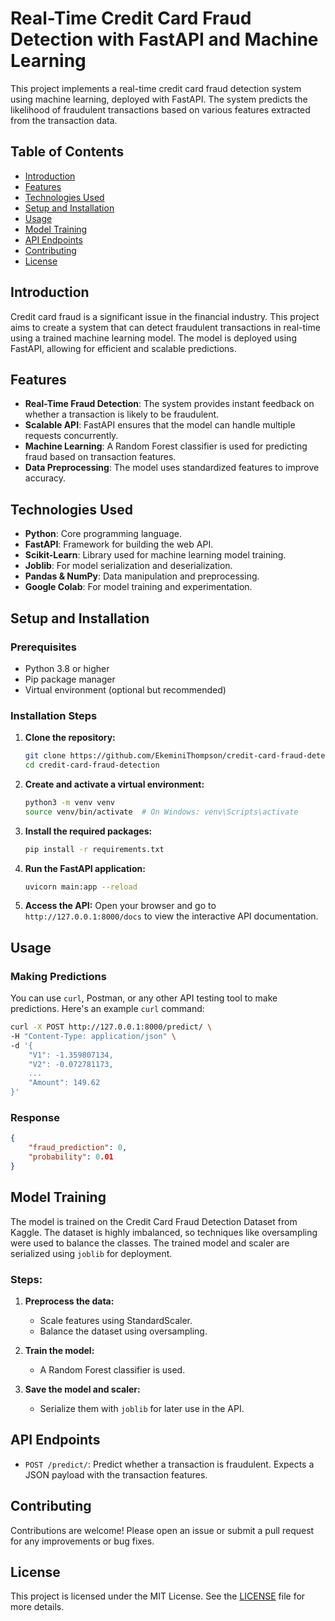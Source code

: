 # Real-Time Credit Card Fraud Detection with FastAPI and Machine Learning

This project implements a real-time credit card fraud detection system using machine learning, deployed with FastAPI. The system predicts the likelihood of fraudulent transactions based on various features extracted from the transaction data.

## Table of Contents

- [Introduction](#introduction)
- [Features](#features)
- [Technologies Used](#technologies-used)
- [Setup and Installation](#setup-and-installation)
- [Usage](#usage)
- [Model Training](#model-training)
- [API Endpoints](#api-endpoints)
- [Contributing](#contributing)
- [License](#license)

## Introduction

Credit card fraud is a significant issue in the financial industry. This project aims to create a system that can detect fraudulent transactions in real-time using a trained machine learning model. The model is deployed using FastAPI, allowing for efficient and scalable predictions.

## Features

- **Real-Time Fraud Detection**: The system provides instant feedback on whether a transaction is likely to be fraudulent.
- **Scalable API**: FastAPI ensures that the model can handle multiple requests concurrently.
- **Machine Learning**: A Random Forest classifier is used for predicting fraud based on transaction features.
- **Data Preprocessing**: The model uses standardized features to improve accuracy.

## Technologies Used

- **Python**: Core programming language.
- **FastAPI**: Framework for building the web API.
- **Scikit-Learn**: Library used for machine learning model training.
- **Joblib**: For model serialization and deserialization.
- **Pandas & NumPy**: Data manipulation and preprocessing.
- **Google Colab**: For model training and experimentation.

## Setup and Installation

### Prerequisites

- Python 3.8 or higher
- Pip package manager
- Virtual environment (optional but recommended)

### Installation Steps

1. **Clone the repository:**
   ```bash
   git clone https://github.com/EkeminiThompson/credit-card-fraud-detection.git
   cd credit-card-fraud-detection
   ```

2. **Create and activate a virtual environment:**
   ```bash
   python3 -m venv venv
   source venv/bin/activate  # On Windows: venv\Scripts\activate
   ```

3. **Install the required packages:**
   ```bash
   pip install -r requirements.txt
   ```

4. **Run the FastAPI application:**
   ```bash
   uvicorn main:app --reload
   ```

5. **Access the API:**
   Open your browser and go to `http://127.0.0.1:8000/docs` to view the interactive API documentation.

## Usage

### Making Predictions

You can use `curl`, Postman, or any other API testing tool to make predictions. Here's an example `curl` command:

```bash
curl -X POST http://127.0.0.1:8000/predict/ \
-H "Content-Type: application/json" \
-d '{
    "V1": -1.359807134,
    "V2": -0.072781173,
    ...
    "Amount": 149.62
}'
```

### Response
```json
{
    "fraud_prediction": 0,
    "probability": 0.01
}
```

## Model Training

The model is trained on the Credit Card Fraud Detection Dataset from Kaggle. The dataset is highly imbalanced, so techniques like oversampling were used to balance the classes. The trained model and scaler are serialized using `joblib` for deployment.

### Steps:

1. **Preprocess the data:**
   - Scale features using StandardScaler.
   - Balance the dataset using oversampling.

2. **Train the model:**
   - A Random Forest classifier is used.

3. **Save the model and scaler:**
   - Serialize them with `joblib` for later use in the API.

## API Endpoints

- `POST /predict/`: Predict whether a transaction is fraudulent. Expects a JSON payload with the transaction features.

## Contributing

Contributions are welcome! Please open an issue or submit a pull request for any improvements or bug fixes.

## License

This project is licensed under the MIT License. See the [LICENSE](LICENSE) file for more details.
